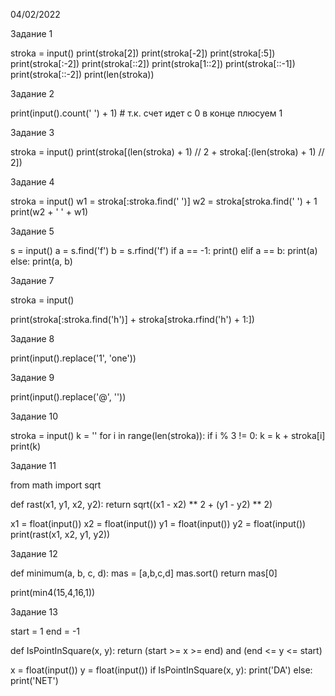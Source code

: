 04/02/2022

Задание 1

stroka = input() print(stroka[2]) print(stroka[-2]) print(stroka[:5]) print(stroka[:-2]) print(stroka[::2]) print(stroka[1::2]) print(stroka[::-1]) print(stroka[::-2]) print(len(stroka))

Задание 2

print(input().count(' ') + 1) # т.к. счет идет с 0 в конце плюсуем 1

Задание 3

stroka = input() print(stroka[(len(stroka) + 1) // 2 + stroka[:(len(stroka) + 1) // 2])

Задание 4

stroka = input() w1 = stroka[:stroka.find(' ')] w2 = stroka[stroka.find(' ') + 1 print(w2 + ' ' + w1)

Задание 5

s = input() a = s.find('f') b = s.rfind('f') if a == -1: print() elif a == b: print(a) else: print(a, b)

Задание 7

stroka = input()

print(stroka[:stroka.find('h')] + stroka[stroka.rfind('h') + 1:])

Задание 8

print(input().replace('1', 'one'))

Задание 9

print(input().replace('@', ''))

Задание 10

stroka = input() k = '' for i in range(len(stroka)): if i % 3 != 0: k = k + stroka[i] print(k)

Задание 11

from math import sqrt

def rast(x1, y1, x2, y2): return sqrt((x1 - x2) ** 2 + (y1 - y2) ** 2)

x1 = float(input()) x2 = float(input()) y1 = float(input()) y2 = float(input()) print(rast(x1, x2, y1, y2))

Задание 12

def minimum(a, b, c, d): mas = [a,b,c,d] mas.sort() return mas[0]

print(min4(15,4,16,1))

Задание 13

start = 1 end = -1

def IsPointInSquare(x, y): return (start >= x >= end) and (end <= y <= start)

x = float(input()) y = float(input()) if IsPointInSquare(x, y): print('DA') else: print('NET')
